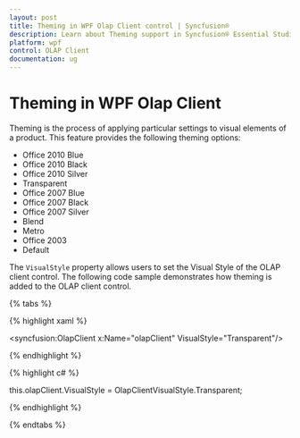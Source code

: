 ```yaml
---
layout: post
title: Theming in WPF Olap Client control | Syncfusion®
description: Learn about Theming support in Syncfusion® Essential Studio® WPF Olap Client control, its elements and more details.
platform: wpf
control: OLAP Client
documentation: ug
---
```


# Theming in WPF Olap Client

Theming is the process of applying particular settings to visual elements of a product. This feature provides the following theming options:

 * Office 2010 Blue
 * Office 2010 Black
 * Office 2010 Silver
 * Transparent
 * Office 2007 Blue
 * Office 2007 Black
 * Office 2007 Silver
 * Blend
 * Metro
 * Office 2003
 * Default

The `VisualStyle` property allows users to set the Visual Style of the OLAP client control. The following code sample demonstrates how theming is added to the OLAP client control.

{% tabs %}

{% highlight xaml %} 

<syncfusion:OlapClient  x:Name="olapClient" VisualStyle="Transparent"/>

{% endhighlight %}

{% highlight c# %}  

this.olapClient.VisualStyle = OlapClientVisualStyle.Transparent;

{% endhighlight %}

{% endtabs %}
